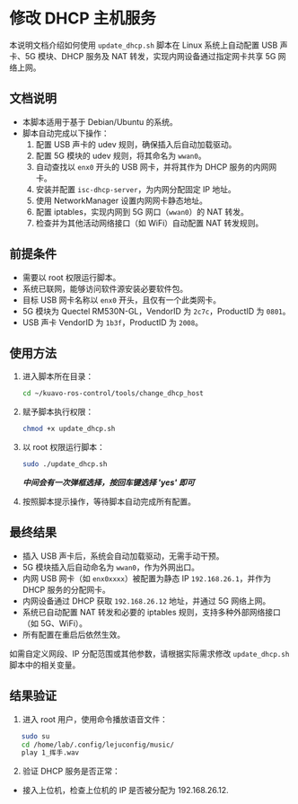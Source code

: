 # 修改 DHCP 主机服务

本说明文档介绍如何使用 `update_dhcp.sh` 脚本在 Linux 系统上自动配置 USB 声卡、5G 模块、DHCP 服务及 NAT 转发，实现内网设备通过指定网卡共享 5G 网络上网。

## 文档说明

- 本脚本适用于基于 Debian/Ubuntu 的系统。
- 脚本自动完成以下操作：
  1. 配置 USB 声卡的 udev 规则，确保插入后自动加载驱动。
  2. 配置 5G 模块的 udev 规则，将其命名为 `wwan0`。
  3. 自动查找以 `enx0` 开头的 USB 网卡，并将其作为 DHCP 服务的内网网卡。
  4. 安装并配置 `isc-dhcp-server`，为内网分配固定 IP 地址。
  5. 使用 NetworkManager 设置内网网卡静态地址。
  6. 配置 iptables，实现内网到 5G 网口（`wwan0`）的 NAT 转发。
  7. 检查并为其他活动网络接口（如 WiFi）自动配置 NAT 转发规则。

## 前提条件

- 需要以 root 权限运行脚本。
- 系统已联网，能够访问软件源安装必要软件包。
- 目标 USB 网卡名称以 `enx0` 开头，且仅有一个此类网卡。
- 5G 模块为 Quectel RM530N-GL，VendorID 为 `2c7c`，ProductID 为 `0801`。
- USB 声卡 VendorID 为 `1b3f`，ProductID 为 `2008`。

## 使用方法

1. 进入脚本所在目录：

   ```bash
   cd ~/kuavo-ros-control/tools/change_dhcp_host
   ```

2. 赋予脚本执行权限：

   ```bash
   chmod +x update_dhcp.sh
   ```

3. 以 root 权限运行脚本：

   ```bash
   sudo ./update_dhcp.sh
   ```
   ***中间会有一次弹框选择，按回车键选择 'yes' 即可***

4. 按照脚本提示操作，等待脚本自动完成所有配置。

## 最终结果

- 插入 USB 声卡后，系统会自动加载驱动，无需手动干预。
- 5G 模块插入后自动命名为 `wwan0`，作为外网出口。
- 内网 USB 网卡（如 `enx0xxxx`）被配置为静态 IP `192.168.26.1`，并作为 DHCP 服务的分配网卡。
- 内网设备通过 DHCP 获取 `192.168.26.12` 地址，并通过 5G 网络上网。
- 系统已自动配置 NAT 转发和必要的 iptables 规则，支持多种外部网络接口（如 5G、WiFi）。
- 所有配置在重启后依然生效。

如需自定义网段、IP 分配范围或其他参数，请根据实际需求修改 `update_dhcp.sh` 脚本中的相关变量。

## 结果验证
1. 进入 root 用户，使用命令播放语音文件：
```bash
   sudo su
   cd /home/lab/.config/lejuconfig/music/
   play 1_挥手.wav
```
2. 验证 DHCP 服务是否正常：
- 接入上位机，检查上位机的 IP 是否被分配为 192.168.26.12.